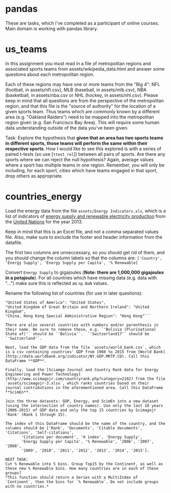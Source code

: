 # pandas
These are tasks, which I've completed as a participant of online courses. Main domain is working with pandas library.

# us_teams

In this assignment you must read in a file of metropolitan regions and associated sports teams from assets/wikipedia_data.html 
and answer some questions about each metropolitan region. 

Each of these regions may have one or more teams from the "Big 4": 
NFL (football, in assets/nfl.csv), 
MLB (baseball, in assets/mlb.csv), 
NBA (basketball, in assets/nba.csv or 
NHL (hockey, in assets/nhl.csv). 
Please keep in mind that all questions are from the perspective of the metropolitan region, 
and that this file is the "source of authority" for the location of a given sports team. 
Thus teams which are commonly known by a different area (e.g. "Oakland Raiders") need to be mapped into 
the metropolitan region given (e.g. San Francisco Bay Area). 
This will require some human data understanding outside of the data you've been given.

Task:
Explore the hypothesis that **given that an area has two sports teams in different sports, those teams will perform the same within their respective sports**. 
How I would like to see this explored is with a series of paired t-tests (so use [`ttest_rel`]) between all pairs of sports. 
Are there any sports where we can reject the null hypothesis? 
Again, average values where a sport has multiple teams in one region. 
Remember, you will only be including, for each sport, cities which have teams engaged in that sport, drop others as appropriate. 

# countries_energy
Load the energy data from the file `assets/Energy Indicators.xls`, which is a list of indicators of 
[energy supply and renewable electricity production](assets/Energy%20Indicators.xls) 
from the [United Nations](http://unstats.un.org/unsd/environment/excel_file_tables/2013/Energy%20Indicators.xls) for the year 2013.

Keep in mind that this is an Excel file, and not a comma separated values file. Also, make sure to exclude the footer and header information from the datafile. 

The first two columns are unneccessary, so you should get rid of them, and you should change the column labels so that the columns are:
`['Country', 'Energy Supply', 'Energy Supply per Capita', '% Renewable]`

Convert `Energy Supply` to gigajoules (**Note: there are 1,000,000 gigajoules in a petajoule**). For all countries which have missing data (e.g. data with "...") make sure this is reflected as `np.NaN` values.

Rename the following list of countries (for use in later questions):

```"Republic of Korea": "South Korea",
"United States of America": "United States",
"United Kingdom of Great Britain and Northern Ireland": "United Kingdom",
"China, Hong Kong Special Administrative Region": "Hong Kong"```

There are also several countries with numbers and/or parenthesis in their name. Be sure to remove these, e.g. `'Bolivia (Plurinational State of)'` should be `'Bolivia'`.  `'Switzerland17'` should be `'Switzerland'`.

Next, load the GDP data from the file `assets/world_bank.csv`, which is a csv containing countries' GDP from 1960 to 2015 from [World Bank](http://data.worldbank.org/indicator/NY.GDP.MKTP.CD). Call this DataFrame **GDP**. 

Finally, load the [Sciamgo Journal and Country Rank data for Energy Engineering and Power Technology](http://www.scimagojr.com/countryrank.php?category=2102) from the file `assets/scimagojr-3.xlsx`, which ranks countries based on their journal contributions in the aforementioned area. Call this DataFrame **ScimEn**.

Join the three datasets: GDP, Energy, and ScimEn into a new dataset (using the intersection of country names). Use only the last 10 years (2006-2015) of GDP data and only the top 15 countries by Scimagojr 'Rank' (Rank 1 through 15). 

The index of this DataFrame should be the name of the country, and the columns should be ['Rank', 'Documents', 'Citable documents', 'Citations', 'Self-citations',
       'Citations per document', 'H index', 'Energy Supply',
       'Energy Supply per Capita', '% Renewable', '2006', '2007', '2008',
       '2009', '2010', '2011', '2012', '2013', '2014', '2015'].
       
NEXT TASK:
Cut % Renewable into 5 bins. Group Top15 by the Continent, as well as these new % Renewable bins. How many countries are in each of these groups?
*This function should return a Series with a MultiIndex of `Continent`, then the bins for `% Renewable`. Do not include groups with no countries.*
